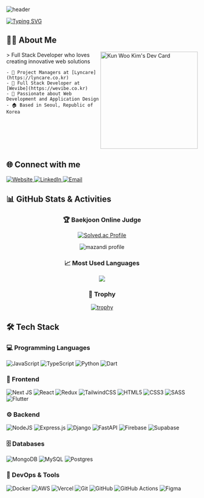 ![header](https://capsule-render.vercel.app/api?type=waving&color=gradient&customColorList=10&height=200&text=Kun%20Woo%20Kim's%20GITHUB&fontSize=40&animation=twinkling&fontAlign=68&fontAlignY=36)


[![Typing SVG](https://readme-typing-svg.demolab.com/?lines=Hi+There!+Welcome+to+My+Github+Page!!;Full+Stack+Developer+from+South+Korea;4%2Byears+of+coding+experience&size=25&pause=1000&color=6994CDEE&center=false&vCenter=true&width=600&height=100)](https://git.io/typing-svg)


## 👨‍💻 About Me

<div style="display: flex; justify-content: space-between; align-items: flex-start;">
  <div>
    > Full Stack Developer who loves creating innovative web solutions

    - 🔭 Project Managers at [Lyncare](https://lyncare.co.kr)
    - 🚀 Full Stack Developer at [Wevibe](https://wevibe.co.kr)
    - 🌱 Passionate about Web Development and Application Design
    - 🏠 Based in Seoul, Republic of Korea
  </div>

  <div>
    <a href="https://app.daily.dev/kunwookim">
      <img src="https://api.daily.dev/devcards/v2/4VsXt38l1vAeUTbhu5Qj0.png?r=3t0" width="256" alt="Kun Woo Kim's Dev Card"/>
    </a>
  </div>
</div>

## 🌐 Connect with me

<div align="left">
  <a href="https://portfolio.whitemouse.dev/" target="_blank">
    <img src="https://img.shields.io/badge/whitemouse.dev-blue?style=for-the-badge&logo=google-chrome&logoColor=white" alt="Website"/>
  </a>
  <a href="https://linkedin.com/in/kun-woo-kim-b39727225" target="_blank">
    <img src="https://img.shields.io/badge/LinkedIn-0077B5?style=for-the-badge&logo=linkedin&logoColor=white" alt="LinkedIn"/>
  </a>
  <a href="mailto:kimkuns98@gmail.com">
    <img src="https://img.shields.io/badge/Email-D14836?style=for-the-badge&logo=gmail&logoColor=white" alt="Email"/>
  </a>
</div>

## 📊 GitHub Stats & Activities

<div align="center">
  
  ### 🏆 Baekjoon Online Judge
  
  [![Solved.ac Profile](http://mazassumnida.wtf/api/v2/generate_badge?boj=kimkuns)](https://solved.ac/kimkuns)
  
  ![mazandi profile](http://mazandi.herokuapp.com/api?handle=kimkuns&theme=warm)
  
  ### 📈 Most Used Languages
  
  <img src="https://github-readme-stats.vercel.app/api/top-langs/?username=kimkuns91&layout=compact&theme=tokyonight" />
  
  ### 🌟 Trophy
  
  [![trophy](https://github-profile-trophy.vercel.app/?username=kimkuns91&theme=tokyonight&row=1&column=6)](https://github.com/ryo-ma/github-profile-trophy)
  
</div>

## 🛠 Tech Stack

### 💻 Programming Languages
![JavaScript](https://img.shields.io/badge/javascript-%23323330.svg?style=for-the-badge&logo=javascript&logoColor=%23F7DF1E)
![TypeScript](https://img.shields.io/badge/typescript-%23007ACC.svg?style=for-the-badge&logo=typescript&logoColor=white)
![Python](https://img.shields.io/badge/python-3670A0?style=for-the-badge&logo=python&logoColor=ffdd54)
![Dart](https://img.shields.io/badge/dart-%230175C2.svg?style=for-the-badge&logo=dart&logoColor=white)

### 🎨 Frontend
![Next JS](https://img.shields.io/badge/Next-black?style=for-the-badge&logo=next.js&logoColor=white)
![React](https://img.shields.io/badge/react-%2320232a.svg?style=for-the-badge&logo=react&logoColor=%2361DAFB)
![Redux](https://img.shields.io/badge/redux-%23593d88.svg?style=for-the-badge&logo=redux&logoColor=white)
![TailwindCSS](https://img.shields.io/badge/tailwindcss-%2338B2AC.svg?style=for-the-badge&logo=tailwind-css&logoColor=white)
![HTML5](https://img.shields.io/badge/html5-%23E34F26.svg?style=for-the-badge&logo=html5&logoColor=white)
![CSS3](https://img.shields.io/badge/css3-%231572B6.svg?style=for-the-badge&logo=css3&logoColor=white)
![SASS](https://img.shields.io/badge/SASS-hotpink.svg?style=for-the-badge&logo=SASS&logoColor=white)
![Flutter](https://img.shields.io/badge/Flutter-%2302569B.svg?style=for-the-badge&logo=Flutter&logoColor=white)

### ⚙️ Backend
![NodeJS](https://img.shields.io/badge/node.js-6DA55F?style=for-the-badge&logo=node.js&logoColor=white)
![Express.js](https://img.shields.io/badge/express.js-%23404d59.svg?style=for-the-badge&logo=express&logoColor=%2361DAFB)
![Django](https://img.shields.io/badge/django-%23092E20.svg?style=for-the-badge&logo=django&logoColor=white)
![FastAPI](https://img.shields.io/badge/FastAPI-005571?style=for-the-badge&logo=fastapi)
![Firebase](https://img.shields.io/badge/firebase-%23039BE5.svg?style=for-the-badge&logo=firebase)
![Supabase](https://img.shields.io/badge/Supabase-3ECF8E?style=for-the-badge&logo=supabase&logoColor=white)

### 🗄️ Databases
![MongoDB](https://img.shields.io/badge/MongoDB-%234ea94b.svg?style=for-the-badge&logo=mongodb&logoColor=white)
![MySQL](https://img.shields.io/badge/mysql-%2300f.svg?style=for-the-badge&logo=mysql&logoColor=white)
![Postgres](https://img.shields.io/badge/postgres-%23316192.svg?style=for-the-badge&logo=postgresql&logoColor=white)

### 🚀 DevOps & Tools
![Docker](https://img.shields.io/badge/docker-%230db7ed.svg?style=for-the-badge&logo=docker&logoColor=white)
![AWS](https://img.shields.io/badge/AWS-%23FF9900.svg?style=for-the-badge&logo=amazon-aws&logoColor=white)
![Vercel](https://img.shields.io/badge/vercel-%23000000.svg?style=for-the-badge&logo=vercel&logoColor=white)
![Git](https://img.shields.io/badge/git-%23F05033.svg?style=for-the-badge&logo=git&logoColor=white)
![GitHub](https://img.shields.io/badge/github-%23121011.svg?style=for-the-badge&logo=github&logoColor=white)
![GitHub Actions](https://img.shields.io/badge/github%20actions-%232671E5.svg?style=for-the-badge&logo=githubactions&logoColor=white)
![Figma](https://img.shields.io/badge/figma-%23F24E1E.svg?style=for-the-badge&logo=figma&logoColor=white)
